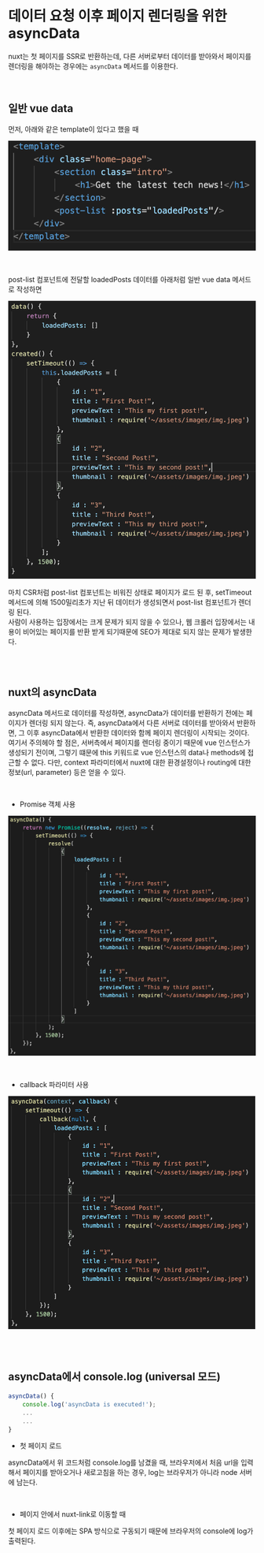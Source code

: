 # 데이터 요청 이후 페이지 렌더링을 위한 asyncData

nuxt는 첫 페이지를 SSR로 반환하는데, 다른 서버로부터 데이터를 받아와서 페이지를 렌더링을 해야하는 경우에는 `asyncData` 메서드를 이용한다. 

<br/>

## 일반 vue data

먼저, 아래와 같은 template이 있다고 했을 때

<kbd width="50%"><img src="images/asyncData/template.png"></kbd>

<br/>

post-list 컴포넌트에 전달할 loadedPosts 데이터를 아래처럼 일반 vue data 메서드로 작성하면

<kbd width="70%"><img src="images/asyncData/vue data.png"></kbd>

마치 CSR처럼 post-list 컴포넌트는 비워진 상태로 페이지가 로드 된 후, setTimeout 메서드에 의해 1500밀리초가 지난 뒤 데이터가 생성되면서 post-list 컴포넌트가 렌더링 된다. <br/> 사람이 사용하는 입장에서는 크게 문제가 되지 않을 수 있으나, 웹 크롤러 입장에서는 내용이 비어있는 페이지를 반환 받게 되기때문에 SEO가 제대로 되지 않는 문제가 발생한다.

<br/><br/>

## nuxt의 asyncData

asyncData 메서드로 데이터를 작성하면, asyncData가 데이터를 반환하기 전에는 페이지가 렌더링 되지 않는다. 즉, asyncData에서 다른 서버로 데이터를 받아와서 반환하면, 그 이후 asyncData에서 반환한 데이터와 함께 페이지 렌더링이 시작되는 것이다.<br/> 여기서 주의헤야 할 점은, 서버측에서 페이지를 렌더링 중이기 때문에 vue 인스턴스가 생성되기 전이며, 그렇기 떄문에 this 키워드로 vue 인스턴스의 data나 methods에 접근할 수 없다. 다만, context 파라미터에서 nuxt에 대한 환경설정이나 routing에 대한 정보(url, parameter) 등은 얻을 수 있다.

<br/>

* Promise 객체 사용

<kbd width="70%"><img src="images/asyncData/asyncData Promise.png" ></kbd>

<br/>

* callback 파라미터 사용

<kbd width="70%"><img src="images/asyncData/asyncData callback.png"></kbd>

<br/><br/>

## asyncData에서 console.log (universal 모드)

```javascript
asyncData() {
	console.log('asyncData is executed!');
	...
	...
}
```

* 첫 페이지 로드

asyncData에서 위 코드처럼 console.log를 남겼을 때, 브라우저에서 처음 url을 입력해서 페이지를 받아오거나 새로고침을 하는 경우, log는 브라우저가 아니라 node 서버에 남는다.

<br/>

* 페이지 안에서 nuxt-link로 이동할 때

첫 페이지 로드 이후에는 SPA 방식으로 구동되기 때문에 브라우저의 console에 log가 출력된다.

